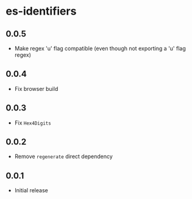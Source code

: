# es-identifiers

## 0.0.5
-   Make regex 'u' flag compatible (even though not exporting a 'u' flag regex)

## 0.0.4
-   Fix browser build

## 0.0.3
-   Fix `Hex4Digits`

## 0.0.2
-   Remove `regenerate` direct dependency

## 0.0.1
-   Initial release
